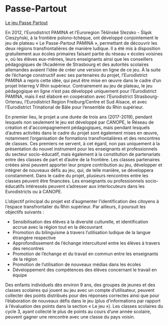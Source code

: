 # Passe-Partout

<a href="https://www.mon-passepartout.eu/" target="_blank">Le jeu Passe Partout</a>

En 2012, l’Eurodistrict PAMINA et l’Euroregion Těšínské Slezsko - Śląsk Cieszyński, à la frontière polono-tchèque, ont développé conjointement le jeu de plateau « Le Passe-Partout PAMINA », permettant de découvrir les deux régions transfrontalières de manière ludique. Il a été mis à disposition gratuitement aux écoles primaires faisant partie du réseau « écoles voisines », où les élèves eux-mêmes, leurs enseignants ainsi que les conseillers pédagogiques de l’Académie de Strasbourg et des autorités scolaires allemandes avaient l’idée de créer une version en ligne de ce jeu. À la suite de l’échange constructif avec ses partenaires du projet, l’Eurodistrict PAMINA a repris cette idée, qui peut être mise en œuvre dans le cadre d’un projet Interreg V Rhin supérieur. Contrairement au jeu de plateau, le jeu pédagogique en ligne n’est pas développé uniquement pour l’Eurodistrict PAMINA, mais il est élaboré en coopération avec l’Eurodistrict Strasbourg-Ortenau, l’Eurodistrict Region Freiburg/Centre et Sud Alsace, et avec l’Eurodistrict Trinational de Bâle pour l’ensemble du Rhin supérieur.

En premier lieu, le projet a une durée de trois ans (2017-2019), pendant lesquels non seulement le jeu est développé par CANOPE, le Réseau de création et d'accompagnement pédagogiques, mais pendant lesquels d’autres activités dans le cadre du projet sont également mises en œuvre, notamment l’organisation de formations transfrontalières et des rencontres de classes. Ces premiers ne servent, à cet égard, non pas uniquement à la présentation du nouvel instrument pour les enseignants et professionnels du secteur socio-éducatif, mais également à la constitution de partenariats entre des classes de part et d’autre de la frontière. Les classes partenaires créées ainsi peuvent apporter leur propre contribution au jeu, développer et intégrer de nouveaux défis au jeu, qui, de telle manière, se développera constamment. Dans le cadre du projet, plusieurs rencontres entre les classes peuvent être financées. Les enseignants ou professionnels socio-éducatifs intéressés peuvent s’adresser aux interlocuteurs dans les Eurodistricts ou à CANOPE.

L’objectif principal du projet est d’augmenter l’identification des citoyens à l’espace transfrontalier du Rhin supérieur. Par ailleurs, il poursuit les objectifs suivants :
* Sensibilisation des élèves à la diversité culturelle, et identification accrue avec la région tout en la découvrant
* Promotion du bilinguisme à travers l’utilisation ludique de la langue étrangère respective
* Approfondissement de l’échange interculturel entre les élèves à travers des rencontres
* Promotion de l’échange et du travail en commun entre les enseignants de la région
* Promotion de l’utilisation de nouveaux médias dans les écoles
* Développement des compétences des élèves concernant le travail en équipe

Des enfants individuels dès environ 9 ans, des groupes de jeunes et des classes scolaires qui jouent au jeu avec un compte d’utilisateur, peuvent collecter des points distribués pour des réponses correctes ainsi que pour l’élaboration de nouveaux défis dans le jeu (plus d’informations par rapport à l’évaluation des points dans la section « Le jeu »). Les classes scolaires du cycle 3, ayant collecté le plus de points au cours d’une année scolaire, peuvent gagner une rencontre avec une classe du pays voisin.
